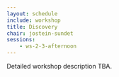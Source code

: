 ```yaml
---
layout: schedule
include: workshop
title: Discovery
chair: jostein-sundet
sessions:
    - ws-2-3-afternoon
---
```


Detailed workshop description TBA.
